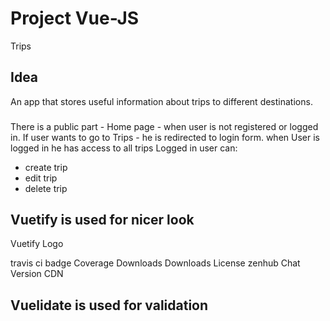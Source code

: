 # Project Vue-JS
 Trips

## Idea
An app that stores useful information about trips to different destinations.

### 

There is a public part - Home page - when user is not registered or logged in.
If user wants to go to Trips - he is redirected to login form.
when User is logged in he has access to all trips 
Logged in user can:
- create trip
- edit trip
- delete trip

## Vuetify is used for nicer look 

Vuetify Logo

travis ci badge Coverage Downloads Downloads
License zenhub Chat
Version CDN

## Vuelidate is used for validation 

